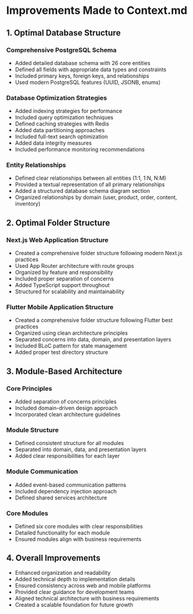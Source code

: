 # Improvements Made to Context.md

## 1. Optimal Database Structure

### Comprehensive PostgreSQL Schema
- Added detailed database schema with 26 core entities
- Defined all fields with appropriate data types and constraints
- Included primary keys, foreign keys, and relationships
- Used modern PostgreSQL features (UUID, JSONB, enums)

### Database Optimization Strategies
- Added indexing strategies for performance
- Included query optimization techniques
- Defined caching strategies with Redis
- Added data partitioning approaches
- Included full-text search optimization
- Added data integrity measures
- Included performance monitoring recommendations

### Entity Relationships
- Defined clear relationships between all entities (1:1, 1:N, N:M)
- Provided a textual representation of all primary relationships
- Added a structured database schema diagram section
- Organized relationships by domain (user, product, order, content, inventory)

## 2. Optimal Folder Structure

### Next.js Web Application Structure
- Created a comprehensive folder structure following modern Next.js practices
- Used App Router architecture with route groups
- Organized by feature and responsibility
- Included proper separation of concerns
- Added TypeScript support throughout
- Structured for scalability and maintainability

### Flutter Mobile Application Structure
- Created a comprehensive folder structure following Flutter best practices
- Organized using clean architecture principles
- Separated concerns into data, domain, and presentation layers
- Included BLoC pattern for state management
- Added proper test directory structure

## 3. Module-Based Architecture

### Core Principles
- Added separation of concerns principles
- Included domain-driven design approach
- Incorporated clean architecture guidelines

### Module Structure
- Defined consistent structure for all modules
- Separated into domain, data, and presentation layers
- Added clear responsibilities for each layer

### Module Communication
- Added event-based communication patterns
- Included dependency injection approach
- Defined shared services architecture

### Core Modules
- Defined six core modules with clear responsibilities
- Detailed functionality for each module
- Ensured modules align with business requirements

## 4. Overall Improvements

- Enhanced organization and readability
- Added technical depth to implementation details
- Ensured consistency across web and mobile platforms
- Provided clear guidance for development teams
- Aligned technical architecture with business requirements
- Created a scalable foundation for future growth
